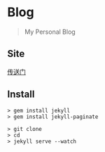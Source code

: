 # Blog

> My Personal Blog

## Site

[传送门](https://kyuch4n.github.io/)

## Install

```shell
> gem install jekyll
> gem install jekyll-paginate
```

```shell
> git clone
> cd
> jekyll serve --watch
```
